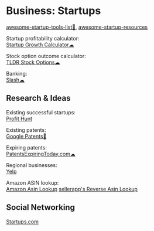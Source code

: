 # Business: Startups

[awesome-startup-tools-list💩](https://github.com/Ibexoft/awesome-startup-tools-list),
[awesome-startup-resources](https://github.com/ahmadnassri/awesome-startup-resources)

Startup profitability calculator:  
[Startup Growth Calculator☁](http://growth.tlb.org/#)

Stock option outcome calculator:  
[TLDR Stock Options☁](https://tldroptions.io/)

Banking:  
[Slash☁](https://www.joinslash.com/)

## Research & Ideas

Existing successful startups:  
[Profit Hunt](https://profithunt.co/)

Existing patents:  
[Google Patents🧛](https://patents.google.com/)

Expiring patents:  
[PatentsExpiringToday.com☁](https://patentsexpiringtoday.com/)

Regional businesses:  
[Yelp](https://www.yelp.com/)

Amazon ASIN lookup:  
[Amazon Asin Lookup](https://amazon-asin.com/)
[sellerapp's Reverse Asin Lookup](https://www.sellerapp.com/amazon-reverse-asin.html)

## Social Networking

[Startups.com](https://www.startups.com/)
